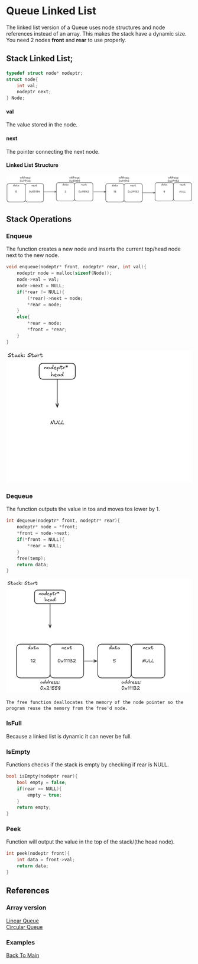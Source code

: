 # Queue Linked List

The linked list version of a Queue uses node structures and node references instead of
an array. This makes the stack have a dynamic size.
You need 2 nodes **front** and **rear** to use properly.
## Stack Linked List;
```c
typedef struct node* nodeptr;
struct node{
    int val;
    nodeptr next;
} Node;
```
#### val
The value stored in the node.
#### next
The pointer connecting the next node.

#### Linked List Structure
![alt text](Images/stack_linkedlist.png)

## Stack Operations
### Enqueue
The function creates a new node and inserts the current top/head node next to the new  node.
```c
void enqueue(nodeptr* front, nodeptr* rear, int val){
    nodeptr node = malloc(sizeof(Node));
    node->val = val;
    node->next = NULL;
    if(*rear != NULL){
        (*rear)->next = node;
        *rear = node;
    }
    else{
        *rear = node;
        *front = *rear;
    }
}
```
![alt text](Images/push_stackLL.gif)
### Dequeue
The function outputs the value in tos and moves tos lower by 1.
```c
int dequeue(nodeptr* front, nodeptr* rear){
    nodeptr* node = *front;
    *front = node->next;
    if(*front = NULL){
        *rear = NULL;
    }
	free(temp);
    return data;
}
```
![alt text](Images/pop_stackLL.gif)
``` 
The free function deallocates the memory of the node pointer so the program reuse the memory from the free'd node.
```
### IsFull
Because a linked list is dynamic it can never be full.

### IsEmpty
Functions checks if the stack is empty by checking if rear is NULL.

```c
bool isEmpty(nodeptr rear){
    bool empty = false;
    if(rear == NULL){
	    empty = true;
    }
    return empty;
}
```

### Peek
Function will output the value in the top of the stack/(the head node).
```c
int peek(nodeptr front){
    int data = front->val;
    return data;
}
```
## References
### Array version
[Linear Queue](Queue.md)<br>
[Circular Queue](CQueue.md)
### Examples


[Back To Main](readme.md)
